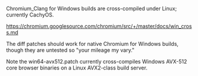 Chromium_Clang for Windows builds are cross-compiled under Linux; currently CachyOS.

https://chromium.googlesource.com/chromium/src/+/master/docs/win_cross.md

The diff patches should work for native Chromium for Windows builds, though they are untested so "your mileage my vary."

Note the win64-avx512.patch currently cross-compiles Windows AVX-512 core browser binaries on a Linux AVX2-class build server.
